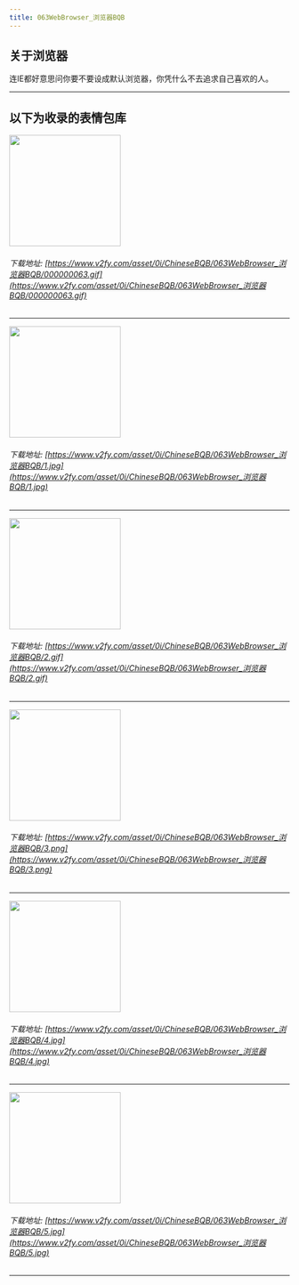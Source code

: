 ```yaml
---
title: 063WebBrowser_浏览器BQB
---
```


## 关于浏览器

连IE都好意思问你要不要设成默认浏览器，你凭什么不去追求自己喜欢的人。

------
## 以下为收录的表情包库

<!-- more -->

<img height='200px' style='height:200px;'  src='https://www.v2fy.com/asset/0i/ChineseBQB/063WebBrowser_浏览器BQB/000000063.gif' data-original='https://www.v2fy.com/asset/0i/ChineseBQB/063WebBrowser_浏览器BQB/000000063.gif' /><br/><h6>下载地址: [https://www.v2fy.com/asset/0i/ChineseBQB/063WebBrowser_浏览器BQB/000000063.gif](https://www.v2fy.com/asset/0i/ChineseBQB/063WebBrowser_浏览器BQB/000000063.gif)</h6><hr/><img height='200px' style='height:200px;'  src='https://www.v2fy.com/asset/0i/ChineseBQB/063WebBrowser_浏览器BQB/1.jpg' data-original='https://www.v2fy.com/asset/0i/ChineseBQB/063WebBrowser_浏览器BQB/1.jpg' /><br/><h6>下载地址: [https://www.v2fy.com/asset/0i/ChineseBQB/063WebBrowser_浏览器BQB/1.jpg](https://www.v2fy.com/asset/0i/ChineseBQB/063WebBrowser_浏览器BQB/1.jpg)</h6><hr/><img height='200px' style='height:200px;'  src='https://www.v2fy.com/asset/0i/ChineseBQB/063WebBrowser_浏览器BQB/2.gif' data-original='https://www.v2fy.com/asset/0i/ChineseBQB/063WebBrowser_浏览器BQB/2.gif' /><br/><h6>下载地址: [https://www.v2fy.com/asset/0i/ChineseBQB/063WebBrowser_浏览器BQB/2.gif](https://www.v2fy.com/asset/0i/ChineseBQB/063WebBrowser_浏览器BQB/2.gif)</h6><hr/><img height='200px' style='height:200px;'  src='https://www.v2fy.com/asset/0i/ChineseBQB/063WebBrowser_浏览器BQB/3.png' data-original='https://www.v2fy.com/asset/0i/ChineseBQB/063WebBrowser_浏览器BQB/3.png' /><br/><h6>下载地址: [https://www.v2fy.com/asset/0i/ChineseBQB/063WebBrowser_浏览器BQB/3.png](https://www.v2fy.com/asset/0i/ChineseBQB/063WebBrowser_浏览器BQB/3.png)</h6><hr/><img height='200px' style='height:200px;'  src='https://www.v2fy.com/asset/0i/ChineseBQB/063WebBrowser_浏览器BQB/4.jpg' data-original='https://www.v2fy.com/asset/0i/ChineseBQB/063WebBrowser_浏览器BQB/4.jpg' /><br/><h6>下载地址: [https://www.v2fy.com/asset/0i/ChineseBQB/063WebBrowser_浏览器BQB/4.jpg](https://www.v2fy.com/asset/0i/ChineseBQB/063WebBrowser_浏览器BQB/4.jpg)</h6><hr/><img height='200px' style='height:200px;'  src='https://www.v2fy.com/asset/0i/ChineseBQB/063WebBrowser_浏览器BQB/5.jpg' data-original='https://www.v2fy.com/asset/0i/ChineseBQB/063WebBrowser_浏览器BQB/5.jpg' /><br/><h6>下载地址: [https://www.v2fy.com/asset/0i/ChineseBQB/063WebBrowser_浏览器BQB/5.jpg](https://www.v2fy.com/asset/0i/ChineseBQB/063WebBrowser_浏览器BQB/5.jpg)</h6><hr/>